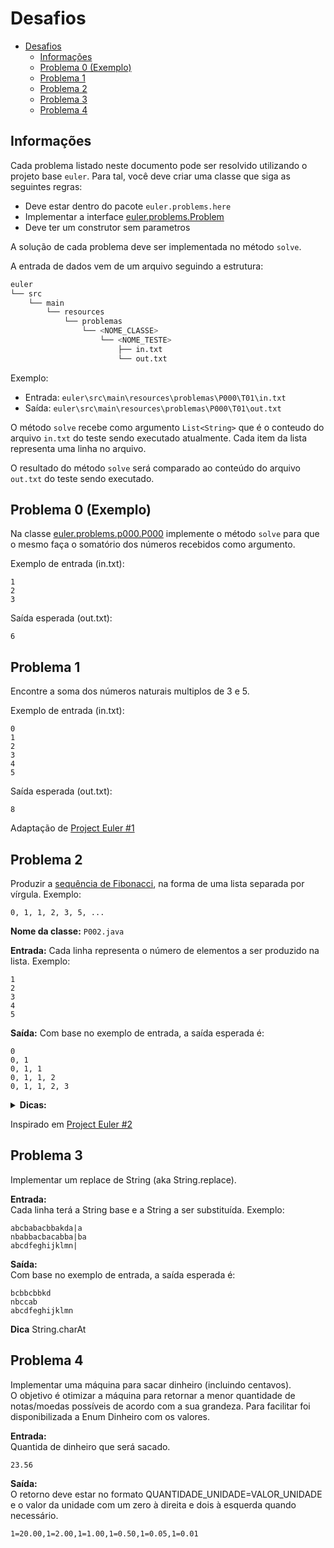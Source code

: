 # Desafios

<!-- @import "[TOC]" {cmd="toc" depthFrom=1 depthTo=6 orderedList=false} -->

<!-- code_chunk_output -->

* [Desafios](#desafios)
	* [Informações](#informações)
	* [Problema 0 (Exemplo)](#problema-0-exemplo)
	* [Problema 1](#problema-1)
	* [Problema 2](#problema-2)
    * [Problema 3](#problema-3)
    * [Problema 4](#problema-4)

<!-- /code_chunk_output -->

## Informações
Cada problema listado neste documento pode ser resolvido utilizando o projeto base `euler`. Para tal, você deve criar uma classe que siga as seguintes regras:
- Deve estar dentro do pacote `euler.problems.here`
- Implementar a interface [euler.problems.Problem](src/main/java/euler/problems/Problem.java)
- Deve ter um construtor sem parametros

A solução de cada problema deve ser implementada no método `solve`.

A entrada de dados vem de um arquivo seguindo a estrutura:
```bash
euler
└── src
    └── main
        └── resources
            └── problemas
                └── <NOME_CLASSE>
                    └── <NOME_TESTE>
                        ├── in.txt
                        └── out.txt
```

Exemplo:
- Entrada: `euler\src\main\resources\problemas\P000\T01\in.txt`
- Saída: `euler\src\main\resources\problemas\P000\T01\out.txt`

O método `solve` recebe como argumento `List<String>` que é o conteudo do arquivo `in.txt` do teste sendo executado atualmente. Cada item da lista representa uma linha no arquivo.

O resultado do método `solve` será comparado ao conteúdo do arquivo `out.txt` do teste sendo executado.

## Problema 0 (Exemplo)
Na classe [euler.problems.p000.P000](src/main/java/euler/problems/base/p000/P000.java) implemente o método `solve` para que o mesmo faça o somatório dos números recebidos como argumento.

Exemplo de entrada (in.txt):
```
1
2
3
```

Saída esperada (out.txt):
```
6
```

## Problema 1
Encontre a soma dos números naturais multiplos de 3 e 5.

Exemplo de entrada (in.txt):
```
0
1
2
3
4
5
```

Saída esperada (out.txt):
```
8
```

Adaptação de [Project Euler #1](https://projecteuler.net/problem=1)

## Problema 2

Produzir a [sequência de Fibonacci](https://pt.wikipedia.org/wiki/Sequência_de_Fibonacci), na forma de uma lista separada por vírgula. Exemplo:
```
0, 1, 1, 2, 3, 5, ...
```

**Nome da classe:** `P002.java`

**Entrada:**
Cada linha representa o número de elementos a ser produzido na lista. Exemplo:
```
1
2
3
4
5
```

**Saída:**
Com base no exemplo de entrada, a saída esperada é:
```
0
0, 1
0, 1, 1
0, 1, 1, 2
0, 1, 1, 2, 3
```

<details>
  <summary><b>Dicas:</b></summary>
   <ul>
        <li><a href="https://docs.oracle.com/javase/8/docs/api/java/util/stream/Stream.html#iterate-T-java.util.function.UnaryOperator-" style="font-family: monospace">Stream.iterate</a></li>
        <li><a href="https://docs.oracle.com/javase/8/docs/api/java/util/stream/Collectors.html#joining-java.lang.CharSequence-" style="font-family: monospace">Collectors.joining</a></li>
   <ul>
</details>

Inspirado em [Project Euler #2](https://projecteuler.net/problem=2)

## Problema 3  

Implementar um replace de String (aka String.replace).    

**Entrada:**  
Cada linha terá a String base e a String a ser substituída. Exemplo:  
```
abcbabacbbakda|a
nbabbacbacabba|ba
abcdfeghijklmn|
```

**Saída:**  
Com base no exemplo de entrada, a saída esperada é:
```
bcbbcbbkd
nbccab
abcdfeghijklmn
```

**Dica**
String.charAt

## Problema 4

Implementar uma máquina para sacar dinheiro (incluindo centavos).  
O objetivo é otimizar a máquina para retornar a menor quantidade de notas/moedas possíveis de acordo com a sua grandeza. Para facilitar foi disponibilizada a Enum Dinheiro com os valores.  

**Entrada:**  
Quantida de dinheiro que será sacado.
```
23.56
```

**Saída:**  
O retorno deve estar no formato QUANTIDADE_UNIDADE=VALOR_UNIDADE e o valor da unidade com um zero à direita e dois à esquerda quando necessário.
```
1=20.00,1=2.00,1=1.00,1=0.50,1=0.05,1=0.01
```